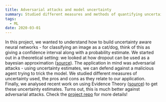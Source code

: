 ```yaml
---
title: Adversarial attacks and model uncertainty 
summary: Studied different measures and methods of quantifying uncertainty in deep neural nets. Applied them against adversarial attacks.
tags:
  - ML
date: 2020-03-01
---
```


In this project, we wanted to understand how to build uncertainty aware neural networks - for classifying an image as a cat/dog, think of this as giving a confidence interval along with a probability estimate. 
We started out in a theoretical setting: we looked at how dropout can be used as a bayesian approximation ([source](http://proceedings.mlr.press/v48/gal16.pdf)). 
The application in mind was adversarial attacks - using uncertainty estimates, we can defend against a malicious agent trying to trick the model. 
We studied different measures of uncertainty used, the pros and cons as they relate to our application. Finally, we
analysed recent work on using Evidence Theory ([source](https://papers.nips.cc/paper/7580-evidential-deep-learning-to-quantify-classification-uncertainty.pdf))
 to get these uncertainty estimates. Turns out, this is much better against adversarial attacks. Check the [project repo](https://github.com/SumanthRH/EE5111_Estimation_Theory/tree/master/project) for more details!
